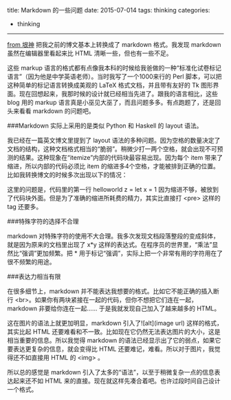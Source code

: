 title: Markdown 的一些问题
date: 2015-07-014
tags: thinking
categories:
  - thinking 
---
[from 垠神](http://www.yinwang.org/blog-cn/2013/04/14/markdown/)
把我之前的博文基本上转换成了 markdown 格式。我发现 markdown 虽然在编辑器里看起来比 HTML 清晰一些，但也有一些不足。

这些 markup 语言的格式都有点像我本科的时候给我爸做的一种“标准化试卷标记语言”（因为他是中学英语老师）。当时我写了一个1000来行的 Perl 脚本，可以把这种简单的标记语言转换成美观的 LaTeX 格式文档，并且带有友好的 Tk 图形界面。现在回想起来，我那时候的设计就已经相当先进了。跟我的语言相比，这些 blog 用的 markup 语言真是小巫见大巫了，而且问题多多。有点跑题了，还是回头来看看 markdown 的问题吧。

<!--more-->

###Markdown 实际上采用的是类似 Python 和 Haskell 的 layout 语法。

我已经在一篇英文博文里提到了 layout 语法的多种问题。因为空格的数量决定了文档的结构，这种文档格式相当的“脆弱”。稍微少打一两个空格，就会出现不可预测的结果。这种现象在“itemize”内部的代码块最容易出现。因为每个 item 带来了缩进，所以内部的代码必须比 item 的缩进多4个空格，才能被排到正确的位置。比如我转换博文的时候多次出现以下的情况：



这里的问题是，代码里的第一行 helloworld z = let x = 1 因为缩进不够，被放到了代码块外面。但是为了准确的缩进所耗费的精力，其实比直接打 &lt;pre&gt;
这样的 tag 还要多。

###特殊字符的选择不合理

markdown 对特殊字符的使用不大合理。我多次发现文档段落整段的变成斜体，就是因为原来的文档里出现了 x*y 这样的表达式。在程序员的世界里，“乘法”显然比“强调”更加频繁。把 * 用于标记“强调”，实际上把一个非常有用的字符用在了很不频繁的用途。

###表达力相当有限

在很多细节上，markdown 并不能表达我想要的格式。比如它不能正确的插入断行 \<br>。如果你有两块紧接在一起的代码，但你不想把它们连在一起，markdown 非要给你连在一起…… 于是我就发现自己加入了越来越多的 HTML。

这在图片的语法上就更加明显，markdown 引入了\!\[alt](image url) 这样的格式，其实比起 HTML 还要难看和不一致。比如现在它仍然无法表达图片的大小，这是相当重要的信息。所以我觉得 markdown 的语法已经显示出了它的弱点，如果它要表达更复杂的信息，就会变得比 HTML 还要难记，难看。所以对于图片，我觉得还不如直接用 HTML 的 &lt;img&gt; 。

所以总的感觉是 markdown 引入了太多的“语法”，以至于稍微复杂一点的信息表达起来还不如 HTML 来的直接。现在就这样先凑合着吧。也许过段时间自己设计一个格式。